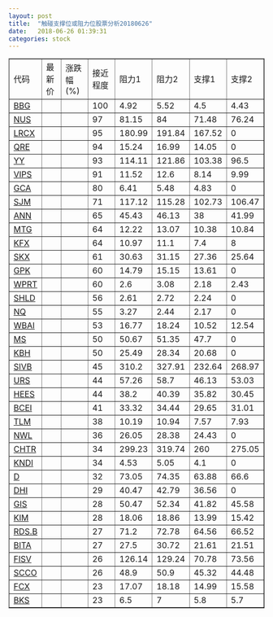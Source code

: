 ```yaml
---
layout: post
title:  "触碰支撑位或阻力位股票分析20180626"
date:   2018-06-26 01:39:31
categories: stock
---
```

<script type="text/javascript">
var stockList = []
stockList.push('gb_bbg');
stockList.push('gb_nus');
stockList.push('gb_lrcx');
stockList.push('gb_qre');
stockList.push('gb_yy');
stockList.push('gb_vips');
stockList.push('gb_gca');
stockList.push('gb_sjm');
stockList.push('gb_ann');
stockList.push('gb_mtg');
stockList.push('gb_kfx');
stockList.push('gb_skx');
stockList.push('gb_gpk');
stockList.push('gb_wprt');
stockList.push('gb_shld');
stockList.push('gb_nq');
stockList.push('gb_wbai');
stockList.push('gb_ms');
stockList.push('gb_kbh');
stockList.push('gb_sivb');
stockList.push('gb_urs');
stockList.push('gb_hees');
stockList.push('gb_bcei');
stockList.push('gb_tlm');
stockList.push('gb_nwl');
stockList.push('gb_chtr');
stockList.push('gb_kndi');
stockList.push('gb_d');
stockList.push('gb_dhi');
stockList.push('gb_gis');
stockList.push('gb_kim');
stockList.push('gb_rds.b');
stockList.push('gb_bita');
stockList.push('gb_fisv');
stockList.push('gb_scco');
stockList.push('gb_fcx');
stockList.push('gb_bks');
</script>
<table border="1">
 <tr>
 <td>代码</td>
 <td>最新价</td>
 <td>涨跌幅(%)</td>
 <td>接近程度</td>
 <td>阻力1</td>
 <td>阻力2</td>
 <td>支撑1</td>
 <td>支撑2</td>
</tr>
  <tr id="bbg" class="red">
  <td><a href="http://stock.finance.sina.com.cn/usstock/quotes/BBG.html" target="_blank">BBG</a></td><td></td><td></td><td>100</td><td>4.92</td><td>5.52</td><td>4.5</td><td>4.43</td></tr>
  <tr id="nus" class="red">
  <td><a href="http://stock.finance.sina.com.cn/usstock/quotes/NUS.html" target="_blank">NUS</a></td><td></td><td></td><td>97</td><td>81.15</td><td>84</td><td>71.48</td><td>76.24</td></tr>
  <tr id="lrcx" class="green">
  <td><a href="http://stock.finance.sina.com.cn/usstock/quotes/LRCX.html" target="_blank">LRCX</a></td><td></td><td></td><td>95</td><td>180.99</td><td>191.84</td><td>167.52</td><td>0</td></tr>
  <tr id="qre" class="red">
  <td><a href="http://stock.finance.sina.com.cn/usstock/quotes/QRE.html" target="_blank">QRE</a></td><td></td><td></td><td>94</td><td>15.24</td><td>16.99</td><td>14.05</td><td>0</td></tr>
  <tr id="yy" class="red">
  <td><a href="http://stock.finance.sina.com.cn/usstock/quotes/YY.html" target="_blank">YY</a></td><td></td><td></td><td>93</td><td>114.11</td><td>121.86</td><td>103.38</td><td>96.5</td></tr>
  <tr id="vips" class="green">
  <td><a href="http://stock.finance.sina.com.cn/usstock/quotes/VIPS.html" target="_blank">VIPS</a></td><td></td><td></td><td>91</td><td>11.52</td><td>12.6</td><td>8.14</td><td>9.99</td></tr>
  <tr id="gca" class="green">
  <td><a href="http://stock.finance.sina.com.cn/usstock/quotes/GCA.html" target="_blank">GCA</a></td><td></td><td></td><td>80</td><td>6.41</td><td>5.48</td><td>4.83</td><td>0</td></tr>
  <tr id="sjm" class="green">
  <td><a href="http://stock.finance.sina.com.cn/usstock/quotes/SJM.html" target="_blank">SJM</a></td><td></td><td></td><td>71</td><td>117.12</td><td>115.28</td><td>102.73</td><td>106.47</td></tr>
  <tr id="ann" class="red">
  <td><a href="http://stock.finance.sina.com.cn/usstock/quotes/ANN.html" target="_blank">ANN</a></td><td></td><td></td><td>65</td><td>45.43</td><td>46.13</td><td>38</td><td>41.99</td></tr>
  <tr id="mtg" class="green">
  <td><a href="http://stock.finance.sina.com.cn/usstock/quotes/MTG.html" target="_blank">MTG</a></td><td></td><td></td><td>64</td><td>12.22</td><td>13.07</td><td>10.38</td><td>10.84</td></tr>
  <tr id="kfx" class="green">
  <td><a href="http://stock.finance.sina.com.cn/usstock/quotes/KFX.html" target="_blank">KFX</a></td><td></td><td></td><td>64</td><td>10.97</td><td>11.1</td><td>7.4</td><td>8</td></tr>
  <tr id="skx" class="red">
  <td><a href="http://stock.finance.sina.com.cn/usstock/quotes/SKX.html" target="_blank">SKX</a></td><td></td><td></td><td>61</td><td>30.63</td><td>31.15</td><td>27.36</td><td>25.64</td></tr>
  <tr id="gpk" class="red">
  <td><a href="http://stock.finance.sina.com.cn/usstock/quotes/GPK.html" target="_blank">GPK</a></td><td></td><td></td><td>60</td><td>14.79</td><td>15.15</td><td>13.61</td><td>0</td></tr>
  <tr id="wprt" class="green">
  <td><a href="http://stock.finance.sina.com.cn/usstock/quotes/WPRT.html" target="_blank">WPRT</a></td><td></td><td></td><td>60</td><td>2.6</td><td>3.08</td><td>2.18</td><td>2.43</td></tr>
  <tr id="shld" class="green">
  <td><a href="http://stock.finance.sina.com.cn/usstock/quotes/SHLD.html" target="_blank">SHLD</a></td><td></td><td></td><td>56</td><td>2.61</td><td>2.72</td><td>2.24</td><td>0</td></tr>
  <tr id="nq" class="green">
  <td><a href="http://stock.finance.sina.com.cn/usstock/quotes/NQ.html" target="_blank">NQ</a></td><td></td><td></td><td>55</td><td>3.27</td><td>2.44</td><td>2.17</td><td>0</td></tr>
  <tr id="wbai" class="red">
  <td><a href="http://stock.finance.sina.com.cn/usstock/quotes/WBAI.html" target="_blank">WBAI</a></td><td></td><td></td><td>53</td><td>16.77</td><td>18.24</td><td>10.52</td><td>12.54</td></tr>
  <tr id="ms" class="green">
  <td><a href="http://stock.finance.sina.com.cn/usstock/quotes/MS.html" target="_blank">MS</a></td><td></td><td></td><td>50</td><td>50.67</td><td>51.35</td><td>47.7</td><td>0</td></tr>
  <tr id="kbh" class="red">
  <td><a href="http://stock.finance.sina.com.cn/usstock/quotes/KBH.html" target="_blank">KBH</a></td><td></td><td></td><td>50</td><td>25.49</td><td>28.34</td><td>20.68</td><td>0</td></tr>
  <tr id="sivb" class="red">
  <td><a href="http://stock.finance.sina.com.cn/usstock/quotes/SIVB.html" target="_blank">SIVB</a></td><td></td><td></td><td>45</td><td>310.2</td><td>327.91</td><td>232.64</td><td>268.97</td></tr>
  <tr id="urs" class="green">
  <td><a href="http://stock.finance.sina.com.cn/usstock/quotes/URS.html" target="_blank">URS</a></td><td></td><td></td><td>44</td><td>57.26</td><td>58.7</td><td>46.13</td><td>53.03</td></tr>
  <tr id="hees" class="green">
  <td><a href="http://stock.finance.sina.com.cn/usstock/quotes/HEES.html" target="_blank">HEES</a></td><td></td><td></td><td>44</td><td>38.2</td><td>40.39</td><td>35.82</td><td>30.45</td></tr>
  <tr id="bcei" class="red">
  <td><a href="http://stock.finance.sina.com.cn/usstock/quotes/BCEI.html" target="_blank">BCEI</a></td><td></td><td></td><td>41</td><td>33.32</td><td>34.44</td><td>29.65</td><td>31.01</td></tr>
  <tr id="tlm" class="green">
  <td><a href="http://stock.finance.sina.com.cn/usstock/quotes/TLM.html" target="_blank">TLM</a></td><td></td><td></td><td>38</td><td>10.19</td><td>10.94</td><td>7.57</td><td>7.93</td></tr>
  <tr id="nwl" class="red">
  <td><a href="http://stock.finance.sina.com.cn/usstock/quotes/NWL.html" target="_blank">NWL</a></td><td></td><td></td><td>36</td><td>26.05</td><td>28.38</td><td>24.43</td><td>0</td></tr>
  <tr id="chtr" class="red">
  <td><a href="http://stock.finance.sina.com.cn/usstock/quotes/CHTR.html" target="_blank">CHTR</a></td><td></td><td></td><td>34</td><td>299.23</td><td>319.74</td><td>260</td><td>275.05</td></tr>
  <tr id="kndi" class="red">
  <td><a href="http://stock.finance.sina.com.cn/usstock/quotes/KNDI.html" target="_blank">KNDI</a></td><td></td><td></td><td>34</td><td>4.53</td><td>5.05</td><td>4.1</td><td>0</td></tr>
  <tr id="d" class="green">
  <td><a href="http://stock.finance.sina.com.cn/usstock/quotes/D.html" target="_blank">D</a></td><td></td><td></td><td>32</td><td>73.05</td><td>74.35</td><td>63.88</td><td>66.6</td></tr>
  <tr id="dhi" class="red">
  <td><a href="http://stock.finance.sina.com.cn/usstock/quotes/DHI.html" target="_blank">DHI</a></td><td></td><td></td><td>29</td><td>40.47</td><td>42.79</td><td>36.56</td><td>0</td></tr>
  <tr id="gis" class="green">
  <td><a href="http://stock.finance.sina.com.cn/usstock/quotes/GIS.html" target="_blank">GIS</a></td><td></td><td></td><td>28</td><td>50.47</td><td>52.34</td><td>41.82</td><td>45.58</td></tr>
  <tr id="kim" class="red">
  <td><a href="http://stock.finance.sina.com.cn/usstock/quotes/KIM.html" target="_blank">KIM</a></td><td></td><td></td><td>28</td><td>18.06</td><td>18.86</td><td>13.99</td><td>15.42</td></tr>
  <tr id="rds.b" class="red">
  <td><a href="http://stock.finance.sina.com.cn/usstock/quotes/RDS.B.html" target="_blank">RDS.B</a></td><td></td><td></td><td>27</td><td>71.2</td><td>72.78</td><td>64.56</td><td>66.52</td></tr>
  <tr id="bita" class="green">
  <td><a href="http://stock.finance.sina.com.cn/usstock/quotes/BITA.html" target="_blank">BITA</a></td><td></td><td></td><td>27</td><td>27.5</td><td>30.72</td><td>21.61</td><td>21.51</td></tr>
  <tr id="fisv" class="green">
  <td><a href="http://stock.finance.sina.com.cn/usstock/quotes/FISV.html" target="_blank">FISV</a></td><td></td><td></td><td>26</td><td>126.14</td><td>129.24</td><td>70.78</td><td>73.56</td></tr>
  <tr id="scco" class="green">
  <td><a href="http://stock.finance.sina.com.cn/usstock/quotes/SCCO.html" target="_blank">SCCO</a></td><td></td><td></td><td>26</td><td>48.9</td><td>50.9</td><td>45.32</td><td>44.48</td></tr>
  <tr id="fcx" class="green">
  <td><a href="http://stock.finance.sina.com.cn/usstock/quotes/FCX.html" target="_blank">FCX</a></td><td></td><td></td><td>23</td><td>17.07</td><td>18.18</td><td>14.99</td><td>15.58</td></tr>
  <tr id="bks" class="red">
  <td><a href="http://stock.finance.sina.com.cn/usstock/quotes/BKS.html" target="_blank">BKS</a></td><td></td><td></td><td>23</td><td>6.5</td><td>7</td><td>5.8</td><td>5.7</td></tr>
</table>
